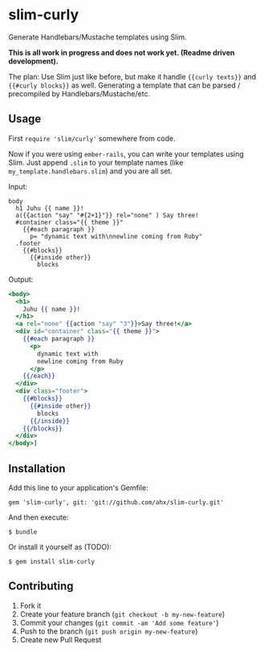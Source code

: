 # slim-curly

Generate Handlebars/Mustache templates using Slim.

**This is all work in progress and does not work yet. (Readme driven development).**

The plan: Use Slim just like before, but make it handle `{{curly texts}}` and `{{#curly blocks}}` as well. Generating a template that can be parsed / precompiled by Handlebars/Mustache/etc.

## Usage

First `require 'slim/curly'` somewhere from code.

Now if you were using `ember-rails`, you can write your templates using Slim. Just append `.slim` to your template names (like `my_template.handlebars.slim`) and you are all set.

Input:

```slim
body
  h1 Juhu {{ name }}!
  a({{action "say" "#{2+1}"}} rel="none" ) Say three!
  #container class="{{ theme }}"
    {{#each paragraph }}
      p= "dynamic text with\nnewline coming from Ruby"
  .footer
    {{#blocks}}
      {{#inside other}}
        blocks
```

Output:

```handlebars
<body>
  <h1>
    Juhu {{ name }}!
  </h1>
  <a rel="none" {{action "say" "3"}}>Say three!</a>
  <div id="container" class="{{ theme }}">
    {{#each paragraph }}
      <p>
        dynamic text with
        newline coming from Ruby
      </p>
    {{/each}}
  </div>
  <div class="footer">
    {{#blocks}}
      {{#inside other}}
        blocks
      {{/inside}}
    {{/blocks}}
  </div>
</body>]
```

## Installation

Add this line to your application's Gemfile:

    gem 'slim-curly', git: 'git://github.com/ahx/slim-curly.git'

And then execute:

    $ bundle

Or install it yourself as (TODO):

    $ gem install slim-curly

## Contributing

1. Fork it
2. Create your feature branch (`git checkout -b my-new-feature`)
3. Commit your changes (`git commit -am 'Add some feature'`)
4. Push to the branch (`git push origin my-new-feature`)
5. Create new Pull Request
